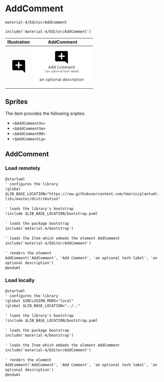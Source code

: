 # AddComment


```text
material-4/Editor/AddComment
```

```text
include('material-4/Editor/AddComment')
```



| Illustration | AddComment |
| :---: | :---: |
| ![illustration for Illustration](../../material-4/Editor/AddComment.png) | ![illustration for AddComment](../../material-4/Editor/AddComment.Local.png) |



## Sprites
The item provides the following sriptes:

- `<$AddCommentXs>`
- `<$AddCommentSm>`
- `<$AddCommentMd>`
- `<$AddCommentLg>`





## AddComment

### Load remotely
```plantuml
@startuml
' configures the library
!global $LIB_BASE_LOCATION="https://raw.githubusercontent.com/tmorin/plantuml-libs/master/distribution"

' loads the library's bootstrap
!include $LIB_BASE_LOCATION/bootstrap.puml

' loads the package bootstrap
include('material-4/bootstrap')

' loads the Item which embeds the element AddComment
include('material-4/Editor/AddComment')

' renders the element
AddComment('AddComment', 'Add Comment', 'an optional tech label', 'an optional description')
@enduml
```

### Load locally
```plantuml
@startuml
' configures the library
!global $INCLUSION_MODE="local"
!global $LIB_BASE_LOCATION="../.."

' loads the library's bootstrap
!include $LIB_BASE_LOCATION/bootstrap.puml

' loads the package bootstrap
include('material-4/bootstrap')

' loads the Item which embeds the element AddComment
include('material-4/Editor/AddComment')

' renders the element
AddComment('AddComment', 'Add Comment', 'an optional tech label', 'an optional description')
@enduml
```

